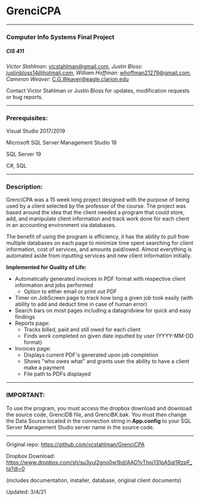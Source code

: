 # GrenciCPA

-----

### Computer Info Systems Final Project
##### CIS 411

*Victor Stahlman*: vicstahlman@gmail.com, *Justin Bloss*: justinbloss14@hotmail.com, *William Hoffman*: whoffman21279@gmail.com, *Cameron Weaver*: C.G.Weaver@eagle.clarion.edu

Contact Victor Stahlman or Justin Bloss for updates, modification requests or bug reports.

----

### Prerequisites:
Visual Studio 2017/2019

Microsoft SQL Server Management Studio 18

SQL Server 19

C#, SQL

----

### Description:
GrenciCPA was a 15 week long project designed with the purpose of being used by a client selected by the professor of the course. The project was based around the idea that the client needed a program that could store, add, and manipulate client information and track work done for each client in an accounting environment via databases.

The benefit of using the program is efficiency, it has the ability to pull from multiple databases on each page to minimize time spent searching for client information, cost of services, and amounts paid/owed. Almost everything is automated aside from inputting services and new client information initially.

**Implemented for Quality of Life:**
  - Automatically generated invoices in PDF format with respective client information and jobs performed
    - Option to either email or print out PDF
  - Timer on JobScreen page to track how long a given job took easily (with ability to add and deduct time in case of human error)
  - Search bars on most pages including a datagridview for quick and easy findings
  - Reports page:
    - Tracks billed, paid and still owed for each client
    - Finds work completed on given date inputted by user (YYYY-MM-DD format)
  - Invoices page:
    - Displays current PDF's generated upon job completion
    - Shows "who owes what" and grants user the ability to have a client make a payment
    - File path to PDFs displayed

----

### IMPORTANT:
To use the program, you must access the dropbox download and download the source code, GrenciDB file, and GrenciBK.bak. You must then change the Data Source located in the connection string in **App.config** to your SQL Server Management Studio server name in the source code.

----

Original repo: https://github.com/vcstahlman/GrenciCPA

Dropbox Download: https://www.dropbox.com/sh/su3yul2gno0w1bd/AAD1vThpj131pASql1RzpF_ta?dl=0

(includes documentation, installer, database, original client documents)

Updated: 3/4/21
